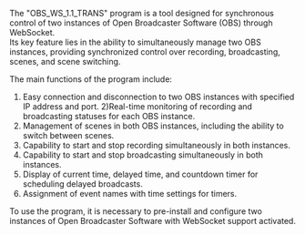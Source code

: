   The "OBS_WS_1.1_TRANS" program is a tool designed for synchronous
control of two instances of Open Broadcaster Software (OBS) through WebSocket.    
  Its key feature lies in the ability to simultaneously manage two OBS 
instances, providing synchronized control over recording, broadcasting, 
scenes, and scene switching.

The main functions of the program include:

1) Easy connection and disconnection to two OBS instances with specified IP address and port.
2)Real-time monitoring of recording and broadcasting statuses for each OBS instance.
3) Management of scenes in both OBS instances, including the ability to switch between scenes.
4) Capability to start and stop recording simultaneously in both instances.
5) Capability to start and stop broadcasting simultaneously in both instances.
6) Display of current time, delayed time, and countdown timer for scheduling delayed broadcasts.
7) Assignment of event names with time settings for timers.

  To use the program, it is necessary to pre-install and configure two instances
of Open Broadcaster Software with WebSocket support activated.

